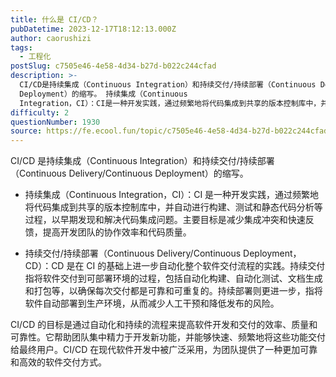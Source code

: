 ```yaml
---
title: 什么是 CI/CD？
pubDatetime: 2023-12-17T18:12:13.000Z
author: caorushizi
tags:
  - 工程化
postSlug: c7505e46-4e58-4d34-b27d-b022c244cfad
description: >-
  CI/CD是持续集成（Continuous Integration）和持续交付/持续部署（Continuous Delivery/Continuous
  Deployment）的缩写。 持续集成（Continuous
  Integration，CI）：CI是一种开发实践，通过频繁地将代码集成到共享的版本控制库中，并自动进行构建、测试和静态代码分析等过程，以早期发现和解决代码集成问题。主要目标是减少集成
difficulty: 2
questionNumber: 1930
source: https://fe.ecool.fun/topic/c7505e46-4e58-4d34-b27d-b022c244cfad
---
```


CI/CD 是持续集成（Continuous Integration）和持续交付/持续部署（Continuous Delivery/Continuous Deployment）的缩写。

- 持续集成（Continuous Integration，CI）：CI 是一种开发实践，通过频繁地将代码集成到共享的版本控制库中，并自动进行构建、测试和静态代码分析等过程，以早期发现和解决代码集成问题。主要目标是减少集成冲突和快速反馈，提高开发团队的协作效率和代码质量。

- 持续交付/持续部署（Continuous Delivery/Continuous Deployment，CD）：CD 是在 CI 的基础上进一步自动化整个软件交付流程的实践。持续交付指将软件交付到可部署环境的过程，包括自动化构建、自动化测试、文档生成和打包等，以确保每次交付都是可靠和可重复的。持续部署则更进一步，指将软件自动部署到生产环境，从而减少人工干预和降低发布的风险。

CI/CD 的目标是通过自动化和持续的流程来提高软件开发和交付的效率、质量和可靠性。它帮助团队集中精力于开发新功能，并能够快速、频繁地将这些功能交付给最终用户。CI/CD 在现代软件开发中被广泛采用，为团队提供了一种更加可靠和高效的软件交付方式。
